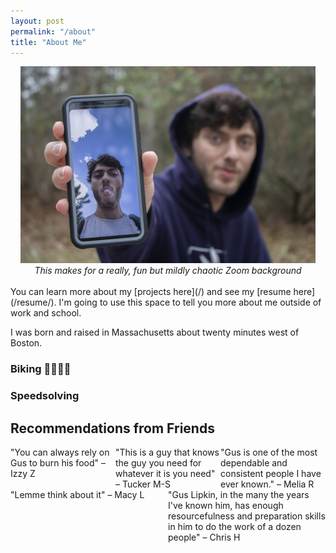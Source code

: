 ```yaml
---
layout: post
permalink: "/about"
title: "About Me"
---
```


<style>
	.flex-container {
  display: flex;
  flex-wrap: wrap;
}

.flex-item {
  flex: 33.33%;
}

/* Responsive layout - makes a one column layout instead of a two-column layout */
@media (max-width: 800px) {
  .flex-item {
    flex: 100%;
  }
}
</style>

<center><img src="/assets/gus_double_gus.jpg" 
			 style="max-height: 315px;"
			 alt="Gus showing his phone with a picture of himself"/></center>
<center><em>This makes for a really, fun but mildly chaotic Zoom background</em></center>
<br>
You can learn more about my [projects here](/) and see my [resume here](/resume/). I'm going to use this space to tell you more about me outside of work and school.

I was born and raised in Massachusetts about twenty minutes west of Boston.

### Biking 🚴‍♂️🚵‍♂️



### Speedsolving

## Recommendations from Friends

<div class="flex-container">
  <div class="flex-item">"You can always rely on Gus to burn his food" – Izzy Z</div>
  <div class="flex-item">"This is a guy that knows the guy you need for whatever it is you need" – Tucker M-S</div>
  <div class="flex-item">"Gus is one of the most dependable and consistent people I have ever known." – Melia R</div>
  <div class="flex-item">"Lemme think about it" – Macy L</div>
  <div class="flex-item">"Gus Lipkin, in the many the years I've known him, has enough resourcefulness and preparation skills in him to do the work of a dozen people" – Chris H</div>